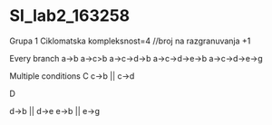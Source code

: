 # SI_lab2_163258

Grupa 1
Ciklomatska kompleksnost=4 //broj na razgranuvanja +1

Every branch
a->b
a->c>b
a->c->d->b
a->c->d->e->b
a->c->d->e->g

Multiple conditions
C
c->b || c->d

D

d->b || d->e
e->b || e->g
